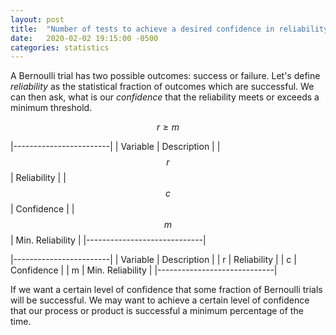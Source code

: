 ```yaml
---
layout: post
title:  "Number of tests to achieve a desired confidence in reliability"
date:   2020-02-02 19:15:00 -0500
categories: statistics
---
```

A Bernoulli trial has two possible outcomes: success or failure. Let's define _reliability_ as the statistical fraction of outcomes which are successful. We can then ask, what is our _confidence_ that the reliability meets or exceeds a minimum threshold.

$$r \geq m$$

|------------------------|
| Variable | Description |
| $$r$$    | Reliability |
| $$c$$    | Confidence  |
| $$m$$    | Min. Reliability |
|-----------------------------|


|------------------------|
| Variable | Description |
| r    | Reliability |
| c    | Confidence  |
| m    | Min. Reliability |
|-----------------------------|


If we want a certain level of confidence that some fraction of Bernoulli trials will be successful.
We may want to achieve a certain level of confidence that our process or product is successful a minimum percentage of the time.

[jekyll-docs]: https://jekyllrb.com/docs/home
[jekyll-gh]:   https://github.com/jekyll/jekyll
[jekyll-talk]: https://talk.jekyllrb.com/
